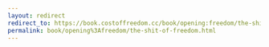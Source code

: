 ```yaml
---
layout: redirect
redirect_to: https://book.costoffreedom.cc/book/opening:freedom/the-shit-of-freedom.html
permalink: book/opening%3Afreedom/the-shit-of-freedom.html
---
```

